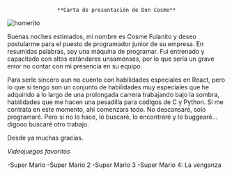                    **Carta de presentación de Don Cosme**

![homerito](https://www.gustore.cl/img/estampados/7902/7902.png) 

Buenas noches estimados, mi nombre es Cosme Fulanito y deseo postularme para el puesto de programador junior de su empresa. En resumidas palabras, soy una máquina de programar. Fui entrenado y capacitado con altos estándares unsamenses, por lo que sería un grave error no contar con mi presencia en su equipo.

Para serle sincero aun no cuento con habilidades especiales en React, pero lo que si tengo son un conjunto de habilidades muy especiales que he adquirido a lo largo de una prolongada carrera trabajando bajo la sombra, habilidades que me hacen una pesadilla para codigos de C y Python. Si me contrata en este momento, ahí comenzara todo. No descansaré, solo programaré. Pero si no lo hace, lo buscaré, lo encontraré y lo buggearé… digooo buscaré otro trabajo. 

Desde ya muchas gracias. 

_Videojuegos favoritos_ 

-Super Mario
-Super Mario 2
-Super Mario 3
-Super Mario 4: La venganza
